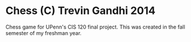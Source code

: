 Chess
(C) Trevin Gandhi 2014
=====

Chess game for UPenn's CIS 120 final project. This was created in the fall semester of my freshman year. 
